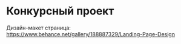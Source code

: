 # Конкурсный проект

Дизайн-макет страница: https://www.behance.net/gallery/188887329/Landing-Page-Design
